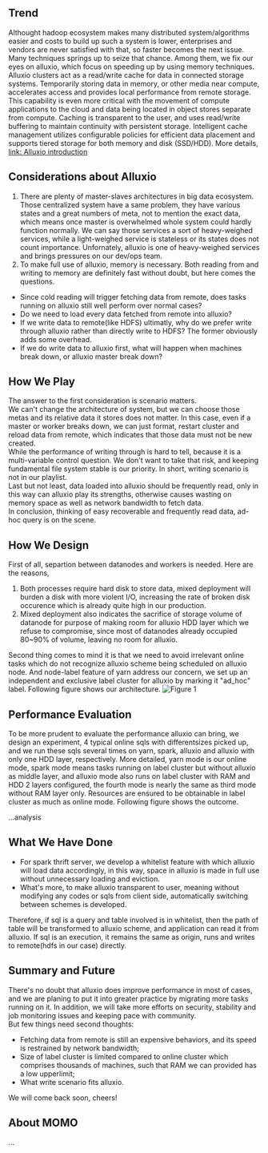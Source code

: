 ## Trend
Althought hadoop ecosystem makes many distributed system/algorithms easier and costs to build up such a system is lower, enterprises and vendors are never satisfied with that, so faster becomes the next issue. Many techniques springs up to seize that chance. Among them, we fix our eyes on alluxio, which focus on speeding up by using memory techniques.  
Alluxio clusters act as a read/write cache for data in connected storage systems. Temporarily storing data in memory, or other media near compute, accelerates access and provides local performance from remote storage. This capability is even more critical with the movement of compute applications to the cloud and data being located in object stores separate from compute. Caching is transparent to the user, and uses read/write buffering to maintain continuity with persistent storage. Intelligent cache management utilizes configurable policies for efficient data placement and supports tiered storage for both memory and disk (SSD/HDD). More details, [link: Alluxio introduction](https://alluxio.com/products)

## Considerations about Alluxio
1. There are plenty of master-slaves architectures in big data ecosystem. Those centralized system have a same problem, they have various states and a great numbers of meta, not to mention the exact data, which means once master is overwhelmed whole system could hardly function normally. We can say those services a sort of heavy-weighed services, while a light-weighed service is stateless or its states does not count importance. Unfornately, alluxio is one of heavy-weighed services and brings pressures on our dev/ops team.
2. To make full use of alluxio, memory is necessary. Both reading from and writing to memory are definitely fast without doubt, but here comes the questions.
* Since cold reading will trigger fetching data from remote, does tasks running on alluxio still well perform over normal cases?
* Do we need to load every data fetched from remote into alluxio?
* If we write data to remote(like HDFS) ultimatly, why do we prefer write through alluxio rather than directly write to HDFS? The former obviously adds some overhead.
* If we do write data to alluxio first, what will happen when machines break down, or alluxio master break down?

## How We Play
The answer to the first consideration is scenario matters.  
We can't change the architecture of system, but we can choose those metas and its relative data it stores does not matter. In this case, even if a master or worker breaks down, we can just format, restart cluster and reload data from remote, which indicates that those data must not be new created.  
While the performance of writing through is hard to tell, because it is a multi-variable control question. We don't want to take that risk, and keeping fundamental file system stable is our priority. In short, writing scenario is not in our playlist.  
Last but not least, data loaded into alluxio should be frequently read, only in this way can alluxio play its strengths, otherwise causes wasting on memory space as well as network bandwidth to fetch data.  
In conclusion, thinking of easy recoverable and frequently read data, ad-hoc query is on the scene.

## How We Design
First of all, separtion between datanodes and workers is needed. Here are the reasons,
1. Both processes require hard disk to store data, mixed deployment will burden a disk with more violent I/O, increasing the rate of broken disk occurence which is already quite high in our production.
2. Mixed deployment also indicates the sacrifice of storage volume of datanode for purpose of making room for alluxio HDD layer which we refuse to compromise, since most of datanodes already occupied 80~90% of volume, leaving no room for alluxio.  

Second thing comes to mind it is that we need to avoid irrelevant online tasks which do not recognize alluxio scheme being scheduled on alluxio node. And node-label feature of yarn address our concern, we set up an independent and exclusive label cluster for alluxio by marking it "ad_hoc" label.
Following figure shows our architecture.
![Figure 1](https://github.com/Reidddddd/reidddddd.github.io/blob/master/assets/images/architecture.png)

## Performance Evaluation
To be more prudent to evaluate the performance alluxio can bring, we design an experiment, 4 typical online sqls with differentsizes picked up, and we run these sqls several times on yarn, spark, alluxio and alluxio with only one HDD layer, respectively. More detailed, yarn mode is our online mode, spark mode means tasks running on label cluster but without alluxio as middle layer, and alluxio mode also runs on label cluster with RAM and HDD 2 layers configured, the fourth mode is nearly the same as third mode without RAM layer only. Resources are ensured to be obtainable in label cluster as much as online mode. Following figure shows the outcome.

...analysis

## What We Have Done
* For spark thrift server, we develop a whitelist feature with which alluxio will load data accordingly, in this way, space in alluxio is made in full use without unnecessary loading and eviction.
* What's more, to make alluxio transparent to user, meaning without modifying any codes or sqls from client side, automatically switching between schemes is developed.  

Therefore, if sql is a query and table involved is in whitelist, then the path of table will be transformed to alluxio scheme, and application can read it from alluxio. If sql is an execution, it remains the same as origin, runs and writes to remote(hdfs in our case) directly.

## Summary and Future
There's no doubt that alluxio does improve performance in most of cases, and we are planing to put it into greater practice by migrating more tasks running on it. In addition, we will take more efforts on security, stability and job monitoring issues and keeping pace with community.  
But few things need second thoughts:
* Fetching data from remote is still an expensive behaviors, and its speed is restrained by network bandwidth;
* Size of label cluster is limited compared to online cluster which comprises thousands of machines, such that RAM we can provided has a low upperlimit;
* What write scenario fits alluxio.

We will come back soon, cheers!

## About MOMO
...
